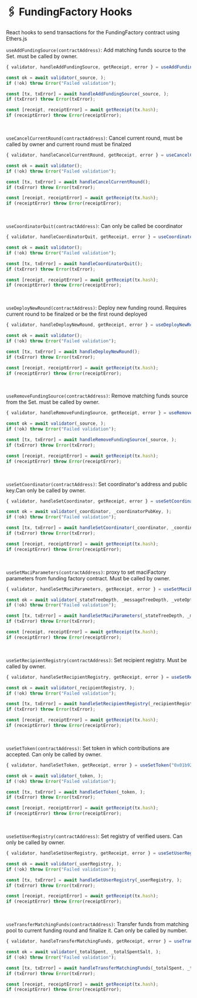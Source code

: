 # 🖇 FundingFactory Hooks

React hooks to send transactions for the FundingFactory contract using Ethers.js

`useAddFundingSource(contractAddress)`: Add matching funds source to the Set. must be called by owner. 

```js
{ validator, handleAddFundingSource, getReceipt, error } = useAddFundingSource("0x01b92e2c0d06325089c6fd53c98a214f5c75b2ac")

const ok = await validator(_source, );
if (!ok) throw Error("Failed validation");

const [tx, txError] = await handleAddFundingSource(_source, );
if (txError) throw Error(txError);

const [receipt, receiptError] = await getReceipt(tx.hash);
if (receiptError) throw Error(receiptError);
```
<br/>

`useCancelCurrentRound(contractAddress)`: Cancel current round, must be called by owner and current round must be finalzed

```js
{ validator, handleCancelCurrentRound, getReceipt, error } = useCancelCurrentRound("0x01b92e2c0d06325089c6fd53c98a214f5c75b2ac")

const ok = await validator();
if (!ok) throw Error("Failed validation");

const [tx, txError] = await handleCancelCurrentRound();
if (txError) throw Error(txError);

const [receipt, receiptError] = await getReceipt(tx.hash);
if (receiptError) throw Error(receiptError);
```
<br/>

`useCoordinatorQuit(contractAddress)`: Can only be called be coordinator

```js
{ validator, handleCoordinatorQuit, getReceipt, error } = useCoordinatorQuit("0x01b92e2c0d06325089c6fd53c98a214f5c75b2ac")

const ok = await validator();
if (!ok) throw Error("Failed validation");

const [tx, txError] = await handleCoordinatorQuit();
if (txError) throw Error(txError);

const [receipt, receiptError] = await getReceipt(tx.hash);
if (receiptError) throw Error(receiptError);
```
<br/>

`useDeployNewRound(contractAddress)`: Deploy new funding round. Requires current round to be finalzed or be the first round deployed

```js
{ validator, handleDeployNewRound, getReceipt, error } = useDeployNewRound("0x01b92e2c0d06325089c6fd53c98a214f5c75b2ac")

const ok = await validator();
if (!ok) throw Error("Failed validation");

const [tx, txError] = await handleDeployNewRound();
if (txError) throw Error(txError);

const [receipt, receiptError] = await getReceipt(tx.hash);
if (receiptError) throw Error(receiptError);
```
<br/>

`useRemoveFundingSource(contractAddress)`: Remove matching funds source from the Set. must be called by owner.

```js
{ validator, handleRemoveFundingSource, getReceipt, error } = useRemoveFundingSource("0x01b92e2c0d06325089c6fd53c98a214f5c75b2ac")

const ok = await validator(_source, );
if (!ok) throw Error("Failed validation");

const [tx, txError] = await handleRemoveFundingSource(_source, );
if (txError) throw Error(txError);

const [receipt, receiptError] = await getReceipt(tx.hash);
if (receiptError) throw Error(receiptError);
```
<br/>

`useSetCoordinator(contractAddress)`: Set coordinator's address and public key.Can only be called by owner.

```js
{ validator, handleSetCoordinator, getReceipt, error } = useSetCoordinator("0x01b92e2c0d06325089c6fd53c98a214f5c75b2ac")

const ok = await validator(_coordinator, _coordinatorPubKey, );
if (!ok) throw Error("Failed validation");

const [tx, txError] = await handleSetCoordinator(_coordinator, _coordinatorPubKey, );
if (txError) throw Error(txError);

const [receipt, receiptError] = await getReceipt(tx.hash);
if (receiptError) throw Error(receiptError);
```
<br/>

`useSetMaciParameters(contractAddress)`: proxy to set maciFactory parameters from funding factory contract. Must be called by owner.

```js
{ validator, handleSetMaciParameters, getReceipt, error } = useSetMaciParameters("0x01b92e2c0d06325089c6fd53c98a214f5c75b2ac")

const ok = await validator(_stateTreeDepth, _messageTreeDepth, _voteOptionTreeDepth, _tallyBatchSize, _messageBatchSize, _batchUstVerifier, _qvtVerifier, _signUpDuration, _votingDuration, );
if (!ok) throw Error("Failed validation");

const [tx, txError] = await handleSetMaciParameters(_stateTreeDepth, _messageTreeDepth, _voteOptionTreeDepth, _tallyBatchSize, _messageBatchSize, _batchUstVerifier, _qvtVerifier, _signUpDuration, _votingDuration, );
if (txError) throw Error(txError);

const [receipt, receiptError] = await getReceipt(tx.hash);
if (receiptError) throw Error(receiptError);
```
<br/>

`useSetRecipientRegistry(contractAddress)`: Set recipient registry. Must be called by owner.

```js
{ validator, handleSetRecipientRegistry, getReceipt, error } = useSetRecipientRegistry("0x01b92e2c0d06325089c6fd53c98a214f5c75b2ac")

const ok = await validator(_recipientRegistry, );
if (!ok) throw Error("Failed validation");

const [tx, txError] = await handleSetRecipientRegistry(_recipientRegistry, );
if (txError) throw Error(txError);

const [receipt, receiptError] = await getReceipt(tx.hash);
if (receiptError) throw Error(receiptError);
```
<br/>

`useSetToken(contractAddress)`: Set token in which contributions are accepted. Can only be called by owner.

```js
{ validator, handleSetToken, getReceipt, error } = useSetToken("0x01b92e2c0d06325089c6fd53c98a214f5c75b2ac")

const ok = await validator(_token, );
if (!ok) throw Error("Failed validation");

const [tx, txError] = await handleSetToken(_token, );
if (txError) throw Error(txError);

const [receipt, receiptError] = await getReceipt(tx.hash);
if (receiptError) throw Error(receiptError);
```
<br/>

`useSetUserRegistry(contractAddress)`: Set registry of verified users. Can only be called by owner.
```js
{ validator, handleSetUserRegistry, getReceipt, error } = useSetUserRegistry("0x01b92e2c0d06325089c6fd53c98a214f5c75b2ac")

const ok = await validator(_userRegistry, );
if (!ok) throw Error("Failed validation");

const [tx, txError] = await handleSetUserRegistry(_userRegistry, );
if (txError) throw Error(txError);

const [receipt, receiptError] = await getReceipt(tx.hash);
if (receiptError) throw Error(receiptError);
```
<br/>

`useTransferMatchingFunds(contractAddress)`: Transfer funds from matching pool to current funding round and finalize it. Can only be called by number.

```js
{ validator, handleTransferMatchingFunds, getReceipt, error } = useTransferMatchingFunds("0x01b92e2c0d06325089c6fd53c98a214f5c75b2ac")

const ok = await validator(_totalSpent, _totalSpentSalt, );
if (!ok) throw Error("Failed validation");

const [tx, txError] = await handleTransferMatchingFunds(_totalSpent, _totalSpentSalt, );
if (txError) throw Error(txError);

const [receipt, receiptError] = await getReceipt(tx.hash);
if (receiptError) throw Error(receiptError);
```
<br/>


